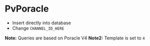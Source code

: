 # PvPoracle

- Insert directly into database
- Change `CHANNEL_ID_HERE`

**Note:** Queries are based on Poracle V4
**Note2:** Template is set to `4`
